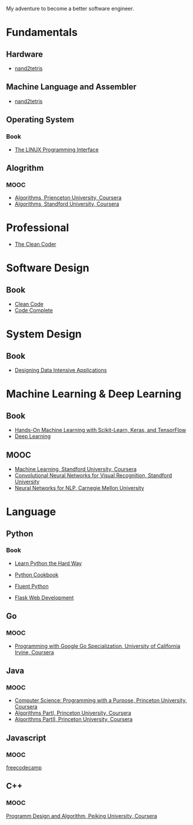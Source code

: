 
My adventure to become a better software engineer.

# Fundamentals
## Hardware
* [nand2tetris](https://www.nand2tetris.org/)

## Machine Language and Assembler
* [nand2tetris](https://www.nand2tetris.org/)



## Operating System
### Book
* [The LINUX Programming Interface](http://man7.org/tlpi/)


## Alogrithm
### MOOC
* [Algorithms, Prienceton University, Coursera](https://algs4.cs.princeton.edu/home/)
* [Algorithms, Standford University, Coursera](https://www.coursera.org/specializations/algorithms)

# Professional
* [The Clean Coder](https://www.oreilly.com/library/view/the-clean-coder/9780132542913/)

# Software Design
## Book
* [Clean Code](https://www.oreilly.com/library/view/clean-code/9780136083238/)
* [Code Complete](https://www.oreilly.com/library/view/code-complete-second/0735619670/)

# System Design
## Book
* [Designing Data Intensive Applications](https://dataintensive.net/)


# Machine Learning & Deep Learning

## Book
* [Hands-On Machine Learning with Scikit-Learn, Keras, and TensorFlow](https://www.oreilly.com/library/view/hands-on-machine-learning/9781492032632/)
* [Deep Learning](http://www.deeplearningbook.org/)

## MOOC
* [Machine Learning, Standford University, Coursera](https://www.coursera.org/learn/machine-learning)
* [Convolutional Neural Networks for Visual Recognition, Standford University](https://www.youtube.com/watch?v=vT1JzLTH4G4&list=PL3FW7Lu3i5JvHM8ljYj-zLfQRF3EO8sYv)
* [Neural Networks for NLP, Carnegie Mellon University](https://www.youtube.com/watch?v=pmcXgNTuHnk&list=PL8PYTP1V4I8Ajj7sY6sdtmjgkt7eo2VMs)

# Language
## Python

### Book
* [Learn Python the Hard Way](https://books.google.de/books/about/Learn_Python_3_the_Hard_Way.html?id=93YpDwAAQBAJ&source=kp_book_description&redir_esc=y)

* [Python Cookbook](http://shop.oreilly.com/product/0636920027072.do)
* [Fluent Python](http://shop.oreilly.com/product/0636920032519.do)
* [Flask Web Development](https://www.oreilly.com/library/view/flask-web-development/9781491991725/)

## Go
### MOOC
* [Programming with Google Go Specialization, University of California Irvine, Coursera
](https://www.coursera.org/specializations/google-golang)

## Java
### MOOC
* [Computer Science: Programming with a Purpose, Princeton University, Coursera](https://www.coursera.org/learn/cs-programming-java)
* [Algorithms PartI, Princeton University, Coursera](https://www.coursera.org/learn/algorithms-part1)
* [Algorithms PartII, Princeton University, Coursera](https://www.coursera.org/learn/algorithms-part2)

## Javascript
### MOOC
[freecodecamp](https://www.freecodecamp.org/)

## C++
### MOOC
[Programm Design and Algorithm, Peiking University, Coursera](https://www.coursera.org/specializations/biancheng-suanfa)
